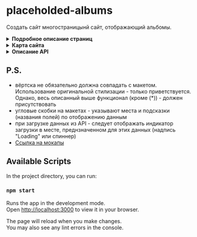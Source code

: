 # placeholded-albums

Создать сайт многостраницынй сайт, отображающий альбомы.

<details><summary><b>Подробное описание страниц</b></summary>

Корневая Страница Содержит приветсвенную информацию и навигацию в виде header-а (последнее - одинаково для всех
  страниц)

<details><summary>Страница альбомов</summary>  

- Получает из API данные об альбомах и отображает их на странице. Каждая карточка подчиняется следующим правилам:  
  - В качестве подписи - нужно использовать поле title  
  - В качестве картинки - нужно использовать поле thumbnailUrl  
  - По нажанию на всю картинку - происходит переход на страницу конкретного альбома
</details>

<details><summary>Страница конкретного альбома</summary>  

- Содержит ссылку "обратно" изображённую в виде стрелки (можно сделать и текстовой ссылкой с подписью "back"). Ссылка
  ведёт на страницу всех альбомов Содержит наименование текущего альбома (поле title)  
- Содержит ссылку со статической надписью "(open author page)", ведующую на страницу автора этого альбома
  (users/:userId)  
- Содержит картинку текущего альбома (поле url)  
- Содержит карточки всех фотографий этого альбома, каждая из которых:  
  - в качестве подписи использует поле title  
  - в качестве картинки нужно использует поле thumbnailUrl  
  - по нажанию на картинку - браузер открывает в новой вкладке эту картинку, используя поле url исходной картинки  
</details>

<details><summary>Страница юзеров</summary>  

- Содержит список всех юзеров. Каждый элемент списка - это ссылка, ведущая на страницу этого конкретного юзера
</details>

<details><summary>Страница конкретного юзера</summary>  

- Содержит ссылку "обратно" изображённую в виде стрелки (можно сделать и текстовой ссылкой с подписью "back"). Ссылка
  ведёт на страницу всех юзеров  
- Содержит блок Info с информацией о юзере (поля username, name, email и company.name)  
- Содержит список всех альбомов этого юзера. Карточка одного альбома - подчиняется тем же правилам, что и карточка
  альбома из Страницы альбомов  
</details>

<details><summary>(*) Страница случайного фото</summary>  

- При открытии - случайным образом генерирует photoId - число из диапазна [1, 5000] Использя это photoId - нужно 
  получить
  информацию о текущей фотографии.  
- Используя полную информацию о фото - нужно получить информацию об альбоме (поле albumId).  
- Используя информацию об альбоме - нужно получить информацию об юзере, создавшем этот альбом (поле userId).  
- Используя информацию об альбоме - нужно получить список всех фото из этого альбома и выбрать из них 6 случайных.
  Отобразить информацию, описанную выше на сайте в соотв. с макетом.
</details>
</details>

<details><summary><b>Карта сайта</b></summary>  

- [x] `/` (корневая страница) содержит приветственную информацию    
- [ ] `/albums` - отображает список альбомов  
- [ ] `/albums/:id` - отображает фотографии этого альбома  
- [ ] `/users` - отображает список всех юзеров с краткой информацией о них  
- [ ] `/users/:id` - отображает профиль юзера с подробной информацией о нём и списком из альбомов именно этого юзера  
- [ ] (*) `/random-photo` - страница со случайным фото. Отображается информация о самом фото и информация об альбоме, в
  котором находится эта фотография. При обновлении страницы - загружается другая фотография.
</details>

<details><summary><b>Описание API</b></summary>  

- Base url - https://jsonplaceholder.typicode.com  
- Эндпоинты:  
  - /albums - все альбомы  
  - /albums/1 - получает конкретный альбом с id=1  
  - /albums?userId=1 - все альбомы для юзера с id=1  
  - /photos - все фотографии (не используется в проекте в чистом виде)  
  - /photos/1 - информация фотографии с id=1 (не используется в проекте в чистом виде)  
  - /photos?albumId=1 - все фотографии альбома с id=1  
  - /users - информация о всех юзерах  
  - /users/1 - получает информацию о юзере с id=1    
    (id=1 нужно менять на id соответствующего объекта)
</details>

## P.S.

- вёртска не обязательно должна совпадать с макетом. Использование оригинальной стилизации - только приветствуется.
  Однако, весь описанный выше функционал (кроме (*)) - должен присутствовать
- угловые скобки на макетах - указывают места и подсказки (названия полей) по отображению данным
- при загрузке данных из API - следует отображать индикатор загрузки в месте, преднзначенном для этих данных (надпись
  "Loading" или спиннер)
- [Ссылка на мокапы](https://app.moqups.com/W8EoSQicKFqDrblF059KVSppuxzGPuUY/view/page/ad64222d5)

## Available Scripts

In the project directory, you can run:

### `npm start`

Runs the app in the development mode.\
Open [http://localhost:3000](http://localhost:3000) to view it in your browser.

The page will reload when you make changes.\
You may also see any lint errors in the console.
